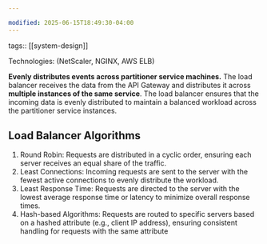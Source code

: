 ```yaml
---

modified: 2025-06-15T18:49:30-04:00
---
```

tags:: [[system-design]]

Technologies: (NetScaler, NGINX, AWS ELB)

**Evenly distributes events across partitioner service machines.** The load balancer receives the data from the API Gateway and distributes it across **multiple instances of the same service**. The load balancer ensures that the incoming data is evenly distributed to maintain a balanced workload across the partitioner service instances.


## Load Balancer Algorithms
1. Round Robin: Requests are distributed in a cyclic order, ensuring each server receives an equal share of the traffic.
2. Least Connections: Incoming requests are sent to the server with the fewest active connections to evenly distribute the workload.
3. Least Response Time: Requests are directed to the server with the lowest average response time or latency to minimize overall response times.
4. Hash-based Algorithms: Requests are routed to specific servers based on a hashed attribute (e.g., client IP address), ensuring consistent handling for requests with the same attribute

